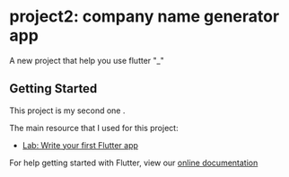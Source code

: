 # project2: company name generator app

A new project that help you use flutter "_"

## Getting Started

This project is my second one .

The main resource that I used for this project:

- [Lab: Write your first Flutter app](https://codelabs.developers.google.com/codelabs/first-flutter-app-pt1#1)

For help getting started with Flutter, view our
[online documentation](https://flutter.dev/docs)
